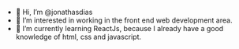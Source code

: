 - 👋 Hi, I’m @jonathasdias
- 👀 I’m interested in working in the front end web development area.
- 🌱 I’m currently learning ReactJs, because I already have a good knowledge of html, css and javascript.

<!---
jonathasdias/jonathasdias is a ✨ special ✨ repository because its `README.md` (this file) appears on your GitHub profile.
You can click the Preview link to take a look at your changes.
--->
